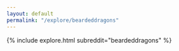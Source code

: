 ```yaml
---
layout: default
permalink: "/explore/beardeddragons"
---
```


<link rel="stylesheet" type="text/css" href="/static/css/explore.css">
{% include explore.html subreddit="beardeddragons" %}

